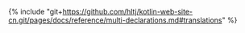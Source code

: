 {% include "git+https://github.com/hltj/kotlin-web-site-cn.git/pages/docs/reference/multi-declarations.md#translations" %}
